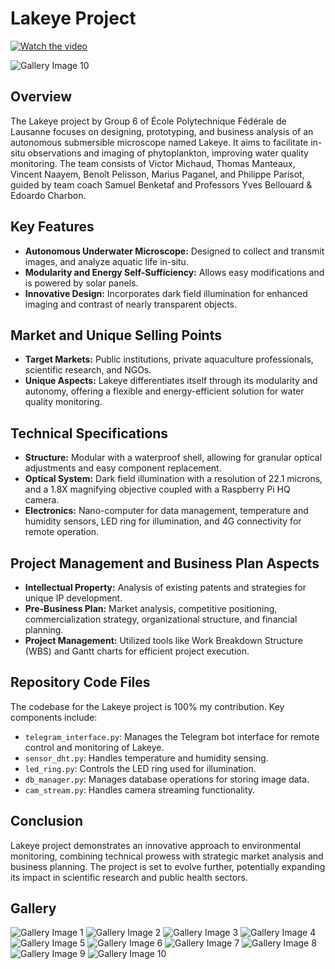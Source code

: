 # Lakeye Project

[![Watch the video](https://img.youtube.com/vi/sHzOG31b2wI/maxresdefault.jpg)](https://youtu.be/sHzOG31b2wI?si=iheE8-CvN_3he-qH)

![Gallery Image 10](/lake_eye_gallery/gal10.png)

## Overview
The Lakeye project by Group 6 of École Polytechnique Fédérale de Lausanne focuses on designing, prototyping, and business analysis of an autonomous submersible microscope named Lakeye. It aims to facilitate in-situ observations and imaging of phytoplankton, improving water quality monitoring. The team consists of Victor Michaud, Thomas Manteaux, Vincent Naayem, Benoît Pelisson, Marius Paganel, and Philippe Parisot, guided by team coach Samuel Benketaf and Professors Yves Bellouard & Edoardo Charbon.

## Key Features
- **Autonomous Underwater Microscope:** Designed to collect and transmit images, and analyze aquatic life in-situ.
- **Modularity and Energy Self-Sufficiency:** Allows easy modifications and is powered by solar panels.
- **Innovative Design:** Incorporates dark field illumination for enhanced imaging and contrast of nearly transparent objects.

## Market and Unique Selling Points
- **Target Markets:** Public institutions, private aquaculture professionals, scientific research, and NGOs.
- **Unique Aspects:** Lakeye differentiates itself through its modularity and autonomy, offering a flexible and energy-efficient solution for water quality monitoring.

## Technical Specifications
- **Structure:** Modular with a waterproof shell, allowing for granular optical adjustments and easy component replacement.
- **Optical System:** Dark field illumination with a resolution of 22.1 microns, and a 1.8X magnifying objective coupled with a Raspberry Pi HQ camera.
- **Electronics:** Nano-computer for data management, temperature and humidity sensors, LED ring for illumination, and 4G connectivity for remote operation.

## Project Management and Business Plan Aspects
- **Intellectual Property:** Analysis of existing patents and strategies for unique IP development.
- **Pre-Business Plan:** Market analysis, competitive positioning, commercialization strategy, organizational structure, and financial planning.
- **Project Management:** Utilized tools like Work Breakdown Structure (WBS) and Gantt charts for efficient project execution.

## Repository Code Files
The codebase for the Lakeye project is 100% my contribution. Key components include:

- `telegram_interface.py`: Manages the Telegram bot interface for remote control and monitoring of Lakeye.
- `sensor_dht.py`: Handles temperature and humidity sensing.
- `led_ring.py`: Controls the LED ring used for illumination.
- `db_manager.py`: Manages database operations for storing image data.
- `cam_stream.py`: Handles camera streaming functionality.

## Conclusion
Lakeye project demonstrates an innovative approach to environmental monitoring, combining technical prowess with strategic market analysis and business planning. The project is set to evolve further, potentially expanding its impact in scientific research and public health sectors.

## Gallery

![Gallery Image 1](/lake_eye_gallery/gal1.png)
![Gallery Image 2](/lake_eye_gallery/gal2.png)
![Gallery Image 3](/lake_eye_gallery/gal3.png)
![Gallery Image 4](/lake_eye_gallery/gal4.png)
![Gallery Image 5](/lake_eye_gallery/gal5.png)
![Gallery Image 6](/lake_eye_gallery/gal6.png)
![Gallery Image 7](/lake_eye_gallery/gal7.png)
![Gallery Image 8](/lake_eye_gallery/gal8.png)
![Gallery Image 9](/lake_eye_gallery/gal9.png)
![Gallery Image 10](/lake_eye_gallery/gal10.png)

